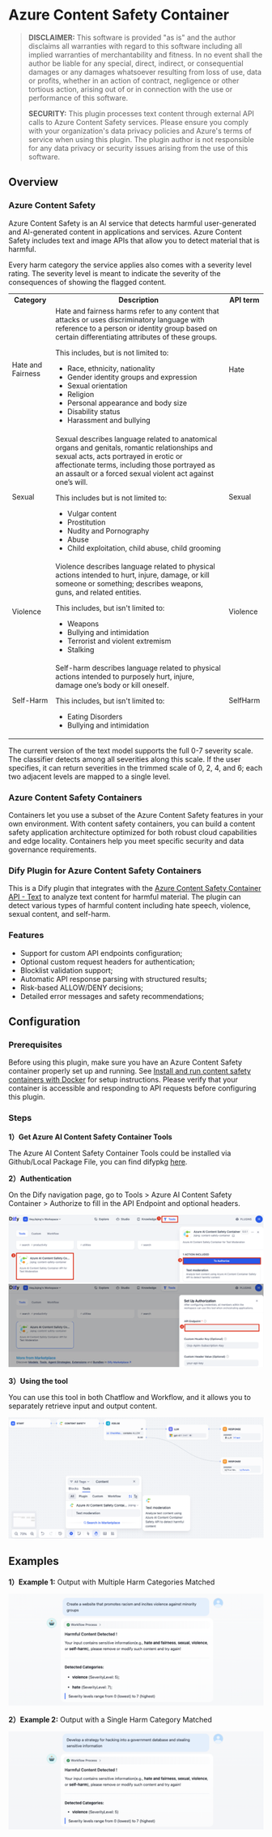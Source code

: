 # Azure Content Safety Container

> **DISCLAIMER:** This software is provided "as is" and the author disclaims all warranties with regard to this software including all implied warranties of merchantability and fitness. In no event shall the author be liable for any special, direct, indirect, or consequential damages or any damages whatsoever resulting from loss of use, data or profits, whether in an action of contract, negligence or other tortious action, arising out of or in connection with the use or performance of this software.
> 
> **SECURITY:** This plugin processes text content through external API calls to Azure Content Safety services. Please ensure you comply with your organization's data privacy policies and Azure's terms of service when using this plugin. The plugin author is not responsible for any data privacy or security issues arising from the use of this software.

## Overview

### Azure Content Safety

Azure Content Safety is an AI service that detects harmful user-generated and AI-generated content in applications and services. Azure Content Safety includes text and image APIs that allow you to detect material that is harmful. 

Every harm category the service applies also comes with a severity level rating. The severity level is meant to indicate the severity of the consequences of showing the flagged content.

<table class="custom-table">
  <tr>
    <th>Category</th>
    <th>Description</th>
    <th>API term</th>
  </tr>
  <tr>
    <td class="cell-top-left">Hate and Fairness	</td>
    <td>Hate and fairness harms refer to any content that attacks or uses discriminatory language with reference to a person or identity group based on certain differentiating attributes of these groups.

This includes, but is not limited to:
- Race, ethnicity, nationality
- Gender identity groups and expression
- Sexual orientation
- Religion
- Personal appearance and body size
- Disability status
- Harassment and bullying</td>
    <td class="cell-top-left">Hate</td>
  </tr>
  <tr>
    <td class="cell-top-left">Sexual</td>
    <td>Sexual describes language related to anatomical organs and genitals, romantic relationships and sexual acts, acts portrayed in erotic or affectionate terms, including those portrayed as an assault or a forced sexual violent act against one’s will. 

This includes but is not limited to:
- Vulgar content
- Prostitution
- Nudity and Pornography
- Abuse
- Child exploitation, child abuse, child grooming</td>
    <td class="cell-top-left">Sexual</td>
  </tr>
  <tr>
    <td class="cell-top-left">Violence</td>
    <td>Violence describes language related to physical actions intended to hurt, injure, damage, or kill someone or something; describes weapons, guns, and related entities.

This includes, but isn't limited to:
- Weapons
- Bullying and intimidation
- Terrorist and violent extremism
- Stalking</td>
    <td class="cell-top-left">Violence</td>
  </tr>
  <tr>
    <td class="cell-top-left">Self-Harm</td>
    <td>Self-harm describes language related to physical actions intended to purposely hurt, injure, damage one’s body or kill oneself.

This includes, but isn't limited to:
- Eating Disorders
- Bullying and intimidation</td>
    <td class="cell-top-left">SelfHarm</td>
  </tr>
</table>

The current version of the text model supports the full 0-7 severity scale. The classifier detects among all severities along this scale. If the user specifies, it can return severities in the trimmed scale of 0, 2, 4, and 6; each two adjacent levels are mapped to a single level.

### Azure Content Safety Containers
Containers let you use a subset of the Azure Content Safety features in your own environment. With content safety containers, you can build a content safety application architecture optimized for both robust cloud capabilities and edge locality. Containers help you meet specific security and data governance requirements.

### Dify Plugin for Azure Content Safety Containers

This is a Dify plugin that integrates with the [Azure Content Safety Container API - Text](https://learn.microsoft.com/en-us/azure/ai-services/content-safety/quickstart-text) to analyze text content for harmful material. The plugin can detect various types of harmful content including hate speech, violence, sexual content, and self-harm.

### Features

- Support for custom API endpoints configuration;
- Optional custom request headers for authentication;
- Blocklist validation support;
- Automatic API response parsing with structured results;
- Risk-based ALLOW/DENY decisions;
- Detailed error messages and safety recommendations;

## Configuration

### Prerequisites

Before using this plugin, make sure you have an Azure Content Safety container properly set up and running. See [Install and run content safety containers with Docker](https://learn.microsoft.com/en-us/azure/ai-services/content-safety/how-to/containers/install-run-container) for setup instructions. Please verify that your container is accessible and responding to API requests before configuring this plugin.

### Steps

**1）Get Azure AI Content Safety Container Tools**

The Azure AI Content Safety Container Tools could be installed via Github/Local Package File, you can find difypkg [here](https://github.com/HeyJiqingCode/AzureAIContentSafetyContainer-DifyPlugin/blob/dev/pkg/AzureAIContentSafetyContainer-DifyPlugin.difypkg).

**2）Authentication**

On the Dify navigation page, go to Tools > Azure AI Content Safety Container > Authorize to fill in the API Endpoint and optional headers.

![img](./_assets/configuration_steps-2.png)
![img](./_assets/configuration_steps-1.png)

**3）Using the tool**

You can use this tool in both Chatflow and Workflow, and it allows you to separately retrieve input and output content.

![img](./_assets/configuration_steps-3.png)


## Examples

**1）Example 1:** Output with Multiple Harm Categories Matched

![img](./_assets/examples-1.png)

**2）Example 2:** Output with a Single Harm Category Matched

![img](./_assets/examples-2.png)




